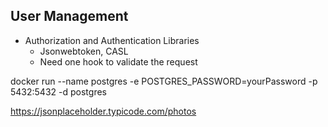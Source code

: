 ## User Management

- Authorization and Authentication Libraries
    - Jsonwebtoken, CASL
    - Need one hook to validate the request


docker run --name postgres -e POSTGRES_PASSWORD=yourPassword -p 5432:5432 -d postgres

https://jsonplaceholder.typicode.com/photos
